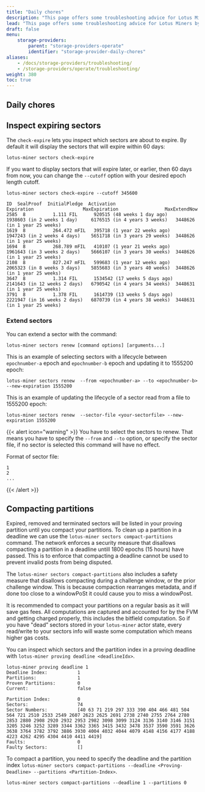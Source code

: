```yaml
---
title: "Daily chores"
description: "This page offers some troubleshooting advice for Lotus Miners by listing some of the most common errors that users can come accross."
lead: "This page offers some troubleshooting advice for Lotus Miners by listing some of the most common errors that users can come accross."
draft: false
menu:
    storage-providers:
        parent: "storage-providers-operate"
        identifier: "storage-provider-daily-chores"
aliases:
    - /docs/storage-providers/troubleshooting/
    - /storage-providers/operate/troubleshooting/
weight: 380
toc: true
---
```


## Daily chores

## Inspect expiring sectors

The `check-expire` lets you inspect which sectors are about to expire. By default it will display the sectors that will expire within 60 days:

```shell
lotus-miner sectors check-expire
```

If you want to display sectors that will expire later, or earlier, then 60 days from now, you can change the `--cutoff` option with your desired epoch length cutoff.

```shell with-output
lotus-miner sectors check-expire --cutoff 345600
```

```shell output
ID  SealProof  InitialPledge  Activation                      Expiration                  MaxExpiration                 MaxExtendNow
2585  8          1.111 FIL      920515 (48 weeks 1 day ago)     1938603 (in 2 weeks 1 day)     6176515 (in 4 years 3 weeks)   3448626 (in 1 year 25 weeks)  
1619  8          264.472 mFIL   395718 (1 year 22 weeks ago)    1947243 (in 2 weeks 4 days)    5651718 (in 3 years 29 weeks)  3448626 (in 1 year 25 weeks)  
1694  8          268.789 mFIL   410107 (1 year 21 weeks ago)    1961643 (in 3 weeks 2 days)    5666107 (in 3 years 30 weeks)  3448626 (in 1 year 25 weeks)  
2108  8          827.247 mFIL   599683 (1 year 12 weeks ago)    2065323 (in 8 weeks 3 days)    5855683 (in 3 years 40 weeks)  3448626 (in 1 year 25 weeks)  
3647  8          1.314 FIL      1534542 (17 weeks 5 days ago)   2141643 (in 12 weeks 2 days)   6790542 (in 4 years 34 weeks)  3448631 (in 1 year 25 weeks) 
3791  8          1.378 FIL      1614739 (13 weeks 5 days ago)   2221947 (in 16 weeks 2 days)   6870739 (in 4 years 38 weeks)  3448631 (in 1 year 25 weeks)
```

### Extend sectors

You can extend a sector with the command:

```shell
lotus-miner sectors renew [command options] [arguments...]
```

This is an example of selecting sectors with a lifecycle between `epochnumber-a` epoch and `epochnumber-b` epoch and updating it to 1555200 epoch:

```shell
lotus-miner sectors renew  --from <epochnumber-a> --to <epochnumber-b> --new-expiration 1555200
```

This is an example of updating the lifecycle of a sector read from a file to 1555200 epoch:

```shell
lotus-miner sectors renew  --sector-file <your-sectorfile> --new-expiration 1555200
```

{{< alert icon="warning" >}}
You have to select the sectors to renew. That means you have to specify the `--from` and `--to` option, or specify the sector file, if no sector is selected this command will have no effect.

Format of sector file:

```
1
2
...
```
{{< /alert >}}

## Compacting partitions

Expired, removed and terminated sectors will be listed in your proving partition until you compact your partitions. To clean up a partition in a deadline we can use the `lotus-miner sectors compact-partitions` command. The network enforces a security measure that disallows compacting a partition in a deadline untill 1800 epochs (15 hours) have passed. This is to enforce that compacting a deadline cannot be used to prevent invalid posts from being disputed.

The `lotus-miner sectors compact-partitions` also includes a safety measure that disallows compacting during a challenge window, or the prior challenge window. This is because compaction rearranges metadata, and if done too close to a windowPoSt it could cause you to miss a windowPost.

It is recommended to compact your partitions on a regular basis as it will save gas fees. All computations are captured and accounted for by the FVM and getting charged properly, this includes the bitfield computation. So if you have "dead” sectors stored in your `lotus-miner` actor state, every read/write to your sectors info will waste some computation which means higher gas costs.

You can inspect which sectors and the partition index in a proving deadline with `lotus-miner proving deadline <deadlineIdx>`.

```shell output
lotus-miner proving deadline 1
Deadline Index:           1
Partitions:               1
Proven Partitions:        0
Current:                  false

Partition Index:          0
Sectors:                  74
Sector Numbers:           [40 63 71 219 297 333 390 404 466 481 504 564 721 2510 2533 2549 2607 2623 2625 2691 2738 2740 2755 2764 2780 2853 2880 2908 2920 2932 2953 2982 3098 3099 3124 3136 3140 3146 3151 3205 3246 3252 3289 3344 3362 3365 3415 3432 3478 3537 3590 3591 3626 3638 3764 3782 3792 3886 3930 4004 4032 4044 4079 4148 4156 4177 4188 4223 4262 4295 4304 4410 4411 4419]
Faults:                   0
Faulty Sectors:           []
```

To compact a partition, you need to specify the deadline and the partition index `lotus-miner sectors compact-partitions --deadline <Proving-Deadline> --partitions <Partition-Index>`.

```shell output
lotus-miner sectors compact-partitions --deadline 1 --partitions 0
```